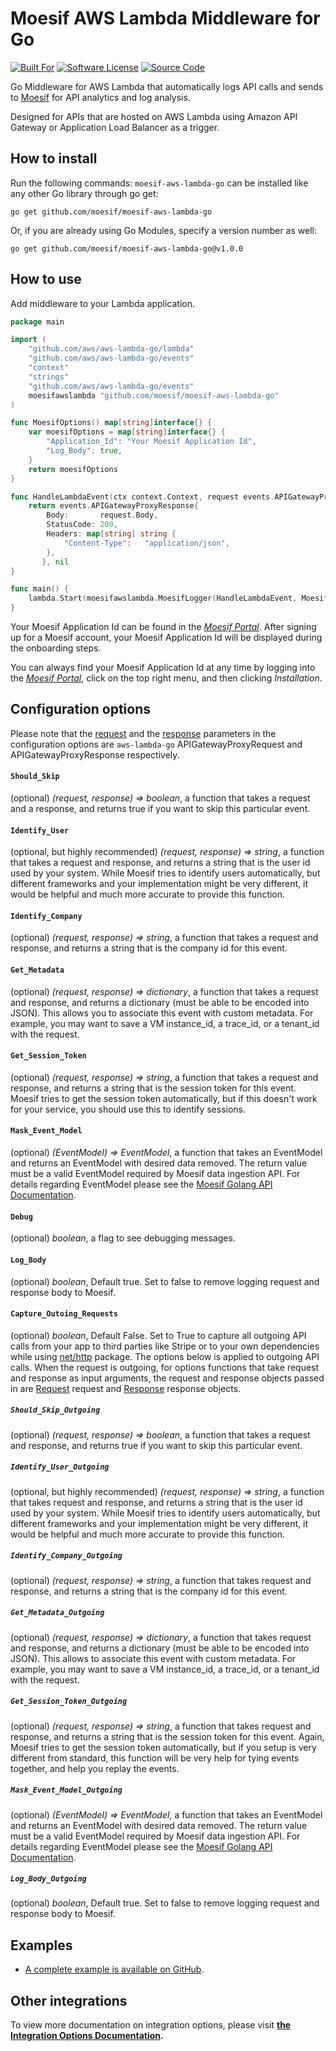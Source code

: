 # Moesif AWS Lambda Middleware for Go

[![Built For][ico-built-for]][link-built-for]
[![Software License][ico-license]][link-license]
[![Source Code][ico-source]][link-source]

Go Middleware for AWS Lambda that automatically logs API calls 
and sends to [Moesif](https://www.moesif.com) for API analytics and log analysis. 

Designed for APIs that are hosted on AWS Lambda using Amazon API Gateway or Application Load Balancer
as a trigger.

## How to install

Run the following commands:
`moesif-aws-lambda-go` can be installed like any other Go library through go get:
```shell
go get github.com/moesif/moesif-aws-lambda-go
```

Or, if you are already using Go Modules, specify a version number as well:
```shell
go get github.com/moesif/moesif-aws-lambda-go@v1.0.0
```

## How to use

Add middleware to your Lambda application.


```go
package main

import (
	"github.com/aws/aws-lambda-go/lambda"
	"github.com/aws/aws-lambda-go/events"
    "context"
    "strings"
    "github.com/aws/aws-lambda-go/events"
	moesifawslambda "github.com/moesif/moesif-aws-lambda-go"
)

func MoesifOptions() map[string]interface{} {
	var moesifOptions = map[string]interface{} {
		"Application_Id": "Your Moesif Application Id",
		"Log_Body": true,
	}
	return moesifOptions
}

func HandleLambdaEvent(ctx context.Context, request events.APIGatewayProxyRequest) (events.APIGatewayProxyResponse, error) {
	return events.APIGatewayProxyResponse{
		Body:       request.Body,
		StatusCode: 200,
		Headers: map[string] string {
			"Content-Type":   "application/json",
		},
	   }, nil
}

func main() {
	lambda.Start(moesifawslambda.MoesifLogger(HandleLambdaEvent, MoesifOptions()))
}
```

Your Moesif Application Id can be found in the [_Moesif Portal_](https://www.moesif.com/).
After signing up for a Moesif account, your Moesif Application Id will be displayed during the onboarding steps. 

You can always find your Moesif Application Id at any time by logging 
into the [_Moesif Portal_](https://www.moesif.com/), click on the top right menu,
 and then clicking _Installation_.

## Configuration options

Please note that the [request](https://github.com/aws/aws-lambda-go/blob/master/events/apigw.go#L6) and the [response](https://github.com/aws/aws-lambda-go/blob/master/events/apigw.go#L22) parameters in the configuration options are `aws-lambda-go` APIGatewayProxyRequest and APIGatewayProxyResponse respectively.

#### __`Should_Skip`__
(optional) _(request, response) => boolean_, a function that takes a request and a response,
and returns true if you want to skip this particular event.

#### __`Identify_User`__
(optional, but highly recommended) _(request, response) => string_, a function that takes a request and response, and returns a string that is the user id used by your system. While Moesif tries to identify users automatically, but different frameworks and your implementation might be very different, it would be helpful and much more accurate to provide this function.

#### __`Identify_Company`__
(optional) _(request, response) => string_, a function that takes a request and response, and returns a string that is the company id for this event.

#### __`Get_Metadata`__
(optional) _(request, response) => dictionary_, a function that takes a request and response, and
returns a dictionary (must be able to be encoded into JSON). This allows you
to associate this event with custom metadata. For example, you may want to save a VM instance_id, a trace_id, or a tenant_id with the request.

#### __`Get_Session_Token`__
(optional) _(request, response) => string_, a function that takes a request and response, and returns a string that is the session token for this event. Moesif tries to get the session token automatically, but if this doesn't work for your service, you should use this to identify sessions.

#### __`Mask_Event_Model`__
(optional) _(EventModel) => EventModel_, a function that takes an EventModel and returns an EventModel with desired data removed. The return value must be a valid EventModel required by Moesif data ingestion API. For details regarding EventModel please see the [Moesif Golang API Documentation](https://www.moesif.com/docs/api?go).

#### __`Debug`__
(optional) _boolean_, a flag to see debugging messages.

#### __`Log_Body`__
(optional) _boolean_, Default true. Set to false to remove logging request and response body to Moesif.

#### __`Capture_Outoing_Requests`__
(optional) _boolean_, Default False. Set to True to capture all outgoing API calls from your app to third parties like Stripe or to your own dependencies while using [net/http](https://golang.org/pkg/net/http/) package. The options below is applied to outgoing API calls.
When the request is outgoing, for options functions that take request and response as input arguments, the request and response objects passed in are [Request](https://golang.org/src/net/http/request.go) request and [Response](https://golang.org/src/net/http/response.go) response objects.

##### __`Should_Skip_Outgoing`__
(optional) _(request, response) => boolean_, a function that takes a request and response, and returns true if you want to skip this particular event.

##### __`Identify_User_Outgoing`__
(optional, but highly recommended) _(request, response) => string_, a function that takes request and response, and returns a string that is the user id used by your system. While Moesif tries to identify users automatically,
but different frameworks and your implementation might be very different, it would be helpful and much more accurate to provide this function.

##### __`Identify_Company_Outgoing`__
(optional) _(request, response) => string_, a function that takes request and response, and returns a string that is the company id for this event.

##### __`Get_Metadata_Outgoing`__
(optional) _(request, response) => dictionary_, a function that takes request and response, and
returns a dictionary (must be able to be encoded into JSON). This allows
to associate this event with custom metadata. For example, you may want to save a VM instance_id, a trace_id, or a tenant_id with the request.

##### __`Get_Session_Token_Outgoing`__
(optional) _(request, response) => string_, a function that takes request and response, and returns a string that is the session token for this event. Again, Moesif tries to get the session token automatically, but if you setup is very different from standard, this function will be very help for tying events together, and help you replay the events.

##### __`Mask_Event_Model_Outgoing`__
(optional) _(EventModel) => EventModel_, a function that takes an EventModel and returns an EventModel with desired data removed. The return value must be a valid EventModel required by Moesif data ingestion API. For details regarding EventModel please see the [Moesif Golang API Documentation](https://www.moesif.com/docs/api?go).

##### __`Log_Body_Outgoing`__
(optional) _boolean_, Default true. Set to false to remove logging request and response body to Moesif.

## Examples

- [A complete example is available on GitHub](https://github.com/Moesif/moesif-aws-lambda-go-example).

## Other integrations

To view more documentation on integration options, please visit __[the Integration Options Documentation](https://www.moesif.com/docs/getting-started/integration-options/).__

[ico-built-for]: https://img.shields.io/badge/built%20for-aws%20lambda-blue.svg
[ico-license]: https://img.shields.io/badge/License-Apache%202.0-green.svg
[ico-source]: https://img.shields.io/github/last-commit/moesif/moesif-aws-lambda-go.svg?style=social

[link-built-for]: https://aws.amazon.com/lambda/
[link-license]: https://raw.githubusercontent.com/Moesif/moesif-aws-lambda-go/master/LICENSE
[link-source]: https://github.com/moesif/moesif-aws-lambda-go